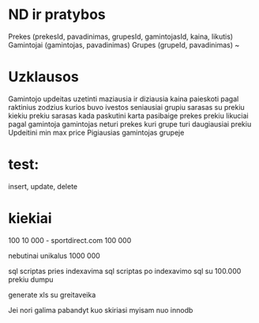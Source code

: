 # ND ir pratybos

Prekes (prekesId, pavadinimas, grupesId, gamintojasId, kaina, likutis)
Gamintojai (gamintojas, pavadinimas)
Grupes (grupeId, pavadinimas) ~

# Uzklausos

Gamintojo updeitas uzetinti maziausia ir diziausia kaina
paieskoti pagal raktinius zodzius
kurios buvo ivestos seniausiai
grupiu sarasas su prekiu kiekiu
prekiu sarasas
kada paskutini karta pasibaige prekes
prekiu likuciai pagal gamintoja
gamintojas neturi prekes
kuri grupe turi daugiausiai prekiu
Updeitini min max price
Pigiausias gamintojas grupeje

# test:

insert, update, delete

# kiekiai

100
10 000 - sportdirect.com
100 000

nebutinai unikalus
1000 000



sql scriptas pries indexavima
sql scriptas po indexavimo
sql su 100.000 prekiu dumpu

generate xls su greitaveika

Jei nori galima pabandyt kuo skiriasi myisam nuo innodb

